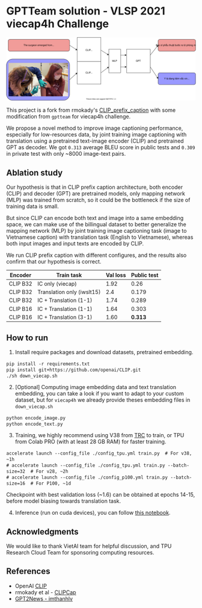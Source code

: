 # GPTTeam solution - VLSP 2021 viecap4h Challenge

![Architecture](gptteam.svg)

This project is a fork from rmokady's [CLIP_prefix_caption](https://github.com/rmokady/CLIP_prefix_caption)
with some modification from `gptteam` for viecap4h challenge.

We propose a novel method to improve image captioning performance, especially for
low-resources data, by joint training image captioning with translation using 
a pretrained text-image encoder (CLIP) and pretrained GPT as decoder. We got 
`0.313` average BLEU score in public tests and `0.309` in private test with only
~8000 image-text pairs.

## Ablation study

Our hypothesis is that in CLIP prefix caption architecture, both encoder (CLIP) 
and decoder (GPT) are pretrained models, only mapping network (MLP) was trained 
from scratch, so it could be the bottleneck if the size of training data is small.

But since CLIP can encode both text and image into a same embedding space, we can
make use of the billingual dataset to better generalize the mapping network (MLP) 
by joint training image captioning task (image to Vietnamese caption) with
translation task (English to Vietnamese), whereas both input images and input texts
are encoded by CLIP.

We run CLIP prefix caption with different configures, and the results also 
confirm that our hypothesis is correct.

| Encoder  | Train task                 | Val loss | Public test |
| -------- | -------------------------- | -------- | ----------- |
| CLIP B32 | IC only (viecap)           | 1.92     | 0.26        |
| CLIP B32 | Translation only (iwslt15) | 2.4      | 0.179       |
| CLIP B32 | IC + Translation (1-1)     | 1.74     | 0.289       |
| CLIP B16 | IC + Translation (1-1)     | 1.64     | 0.303       |
| CLIP B16 | IC + Translation (3-1)     | 1.60     | **0.313**   |

## How to run

1. Install require packages and download datasets, pretrained embedding.
```
pip install -r requirements.txt
pip install git+https://github.com/openai/CLIP.git
./sh down_viecap.sh
```

2. [Optional] Computing image embedding data and text translation embedding, 
you can take a look if you want to adapt to your custom dataset, 
but for `viecap4h` we already provide theses embedding files in `down_viecap.sh`

```
python encode_image.py
python encode_text.py
```

3. Training, we highly recommend using V38 from [TRC](https://sites.research.google/trc/about/) 
to train, or TPU from Colab PRO (with at least 28 GB RAM) for faster training.

```
accelerate launch --config_file ./config_tpu.yml train.py  # For v38, ~1h
# accelerate launch --config_file ./config_tpu.yml train.py --batch-size=32  # For v28, ~2h
# accelerate launch --config_file ./config_p100.yml train.py --batch-size=16  # For P100, ~1d
```

Checkpoint with best validation loss (~1.6) can be obtained at epochs 14-15,
before model biasing towards translation task.

4. Inference (run on cuda devices), you can follow [this notebook](notebooks/b16-infer.ipynb).

## Acknowledgments

We would like to thank VietAI team for helpful discussion, and TPU Research Cloud Team for 
sponsoring computing resources.

## References

- OpenAI [CLIP](https://openai.com/blog/clip/)
- rmokady et al - [CLIPCap](https://github.com/rmokady/CLIP_prefix_caption)
- [GPT2News - imthanhlv](https://huggingface.co/imthanhlv/gpt2news)
